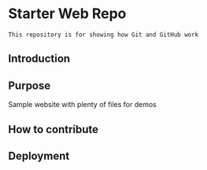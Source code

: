 # Starter Web Repo

	This repository is for showing how Git and GitHub work
	
## Introduction



## Purpose

Sample website with plenty of files for demos

## How to contribute

## Deployment
